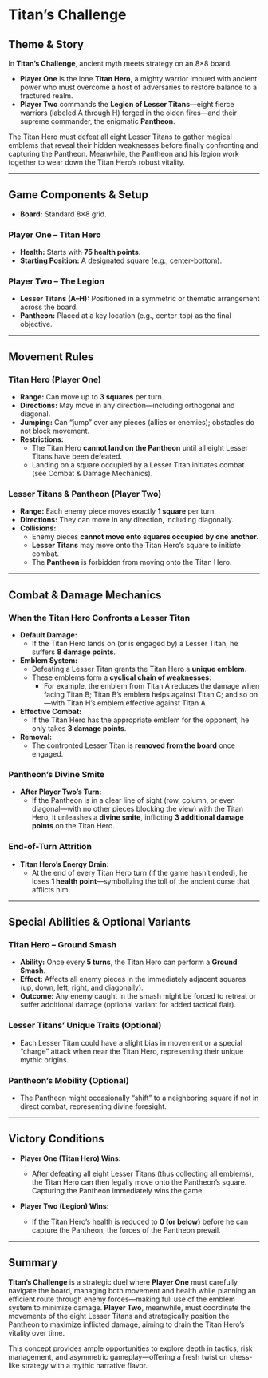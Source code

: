 # Titan’s Challenge

## Theme & Story

In **Titan’s Challenge**, ancient myth meets strategy on an 8×8 board.

- **Player One** is the lone **Titan Hero**, a mighty warrior imbued with ancient power who must overcome a host of adversaries to restore balance to a fractured realm.
- **Player Two** commands the **Legion of Lesser Titans**—eight fierce warriors (labeled A through H) forged in the olden fires—and their supreme commander, the enigmatic **Pantheon**.

The Titan Hero must defeat all eight Lesser Titans to gather magical emblems that reveal their hidden weaknesses before finally confronting and capturing the Pantheon. Meanwhile, the Pantheon and his legion work together to wear down the Titan Hero’s robust vitality.

---

## Game Components & Setup

- **Board:** Standard 8×8 grid.

### Player One – Titan Hero
- **Health:** Starts with **75 health points**.
- **Starting Position:** A designated square (e.g., center-bottom).

### Player Two – The Legion
- **Lesser Titans (A–H):** Positioned in a symmetric or thematic arrangement across the board.
- **Pantheon:** Placed at a key location (e.g., center-top) as the final objective.

---

## Movement Rules

### Titan Hero (Player One)
- **Range:** Can move up to **3 squares** per turn.
- **Directions:** May move in any direction—including orthogonal and diagonal.
- **Jumping:** Can “jump” over any pieces (allies or enemies); obstacles do not block movement.
- **Restrictions:**
  - The Titan Hero **cannot land on the Pantheon** until all eight Lesser Titans have been defeated.
  - Landing on a square occupied by a Lesser Titan initiates combat (see Combat & Damage Mechanics).

### Lesser Titans & Pantheon (Player Two)
- **Range:** Each enemy piece moves exactly **1 square** per turn.
- **Directions:** They can move in any direction, including diagonally.
- **Collisions:**
  - Enemy pieces **cannot move onto squares occupied by one another**.
  - **Lesser Titans** may move onto the Titan Hero’s square to initiate combat.
  - The **Pantheon** is forbidden from moving onto the Titan Hero.

---

## Combat & Damage Mechanics

### When the Titan Hero Confronts a Lesser Titan
- **Default Damage:**  
  - If the Titan Hero lands on (or is engaged by) a Lesser Titan, he suffers **8 damage points**.
- **Emblem System:**  
  - Defeating a Lesser Titan grants the Titan Hero a **unique emblem**.
  - These emblems form a **cyclical chain of weaknesses**:
    - For example, the emblem from Titan A reduces the damage when facing Titan B; Titan B’s emblem helps against Titan C; and so on—with Titan H’s emblem effective against Titan A.
- **Effective Combat:**  
  - If the Titan Hero has the appropriate emblem for the opponent, he only takes **3 damage points**.
- **Removal:**  
  - The confronted Lesser Titan is **removed from the board** once engaged.

### Pantheon’s Divine Smite
- **After Player Two’s Turn:**
  - If the Pantheon is in a clear line of sight (row, column, or even diagonal—with no other pieces blocking the view) with the Titan Hero, it unleashes a **divine smite**, inflicting **3 additional damage points** on the Titan Hero.

### End-of-Turn Attrition
- **Titan Hero’s Energy Drain:**  
  - At the end of every Titan Hero turn (if the game hasn’t ended), he loses **1 health point**—symbolizing the toll of the ancient curse that afflicts him.

---

## Special Abilities & Optional Variants

### Titan Hero – Ground Smash
- **Ability:** Once every **5 turns**, the Titan Hero can perform a **Ground Smash**.
- **Effect:** Affects all enemy pieces in the immediately adjacent squares (up, down, left, right, and diagonally).
- **Outcome:** Any enemy caught in the smash might be forced to retreat or suffer additional damage (optional variant for added tactical flair).

### Lesser Titans’ Unique Traits (Optional)
- Each Lesser Titan could have a slight bias in movement or a special “charge” attack when near the Titan Hero, representing their unique mythic origins.

### Pantheon’s Mobility (Optional)
- The Pantheon might occasionally “shift” to a neighboring square if not in direct combat, representing divine foresight.

---

## Victory Conditions

- **Player One (Titan Hero) Wins:**  
  - After defeating all eight Lesser Titans (thus collecting all emblems), the Titan Hero can then legally move onto the Pantheon’s square. Capturing the Pantheon immediately wins the game.
  
- **Player Two (Legion) Wins:**  
  - If the Titan Hero’s health is reduced to **0 (or below)** before he can capture the Pantheon, the forces of the Pantheon prevail.

---

## Summary

**Titan’s Challenge** is a strategic duel where **Player One** must carefully navigate the board, managing both movement and health while planning an efficient route through enemy forces—making full use of the emblem system to minimize damage. **Player Two**, meanwhile, must coordinate the movements of the eight Lesser Titans and strategically position the Pantheon to maximize inflicted damage, aiming to drain the Titan Hero’s vitality over time.

This concept provides ample opportunities to explore depth in tactics, risk management, and asymmetric gameplay—offering a fresh twist on chess-like strategy with a mythic narrative flavor.
